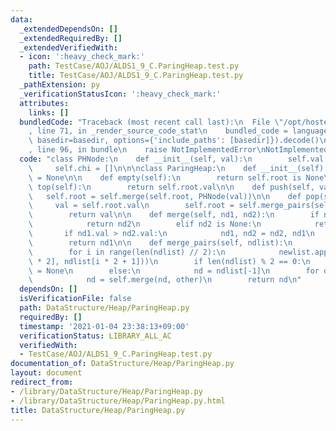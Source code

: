 ```yaml
---
data:
  _extendedDependsOn: []
  _extendedRequiredBy: []
  _extendedVerifiedWith:
  - icon: ':heavy_check_mark:'
    path: TestCase/AOJ/ALDS1_9_C.ParingHeap.test.py
    title: TestCase/AOJ/ALDS1_9_C.ParingHeap.test.py
  _pathExtension: py
  _verificationStatusIcon: ':heavy_check_mark:'
  attributes:
    links: []
  bundledCode: "Traceback (most recent call last):\n  File \"/opt/hostedtoolcache/Python/3.9.1/x64/lib/python3.9/site-packages/onlinejudge_verify/documentation/build.py\"\
    , line 71, in _render_source_code_stat\n    bundled_code = language.bundle(stat.path,\
    \ basedir=basedir, options={'include_paths': [basedir]}).decode()\n  File \"/opt/hostedtoolcache/Python/3.9.1/x64/lib/python3.9/site-packages/onlinejudge_verify/languages/python.py\"\
    , line 96, in bundle\n    raise NotImplementedError\nNotImplementedError\n"
  code: "class PHNode:\n    def __init__(self, val):\n        self.val = val\n   \
    \     self.chi = []\n\n\nclass ParingHeap:\n    def __init__(self):\n        self.root\
    \ = None\n\n    def empty(self):\n        return self.root is None\n\n    def\
    \ top(self):\n        return self.root.val\n\n    def push(self, val):\n     \
    \   self.root = self.merge(self.root, PHNode(val))\n\n    def pop(self):\n   \
    \     val = self.root.val\n        self.root = self.merge_pairs(self.root.chi)\n\
    \        return val\n\n    def merge(self, nd1, nd2):\n        if nd1 is None:\n\
    \            return nd2\n        elif nd2 is None:\n            return nd1\n \
    \       if nd1.val > nd2.val:\n            nd1, nd2 = nd2, nd1\n        nd1.chi.append(nd2)\n\
    \        return nd1\n\n    def merge_pairs(self, ndlist):\n        newlist = []\n\
    \        for i in range(len(ndlist) // 2):\n            newlist.append(self.merge(ndlist[i\
    \ * 2], ndlist[i * 2 + 1]))\n        if len(ndlist) % 2 == 0:\n            nd\
    \ = None\n        else:\n            nd = ndlist[-1]\n        for other in newlist:\n\
    \            nd = self.merge(nd, other)\n        return nd\n"
  dependsOn: []
  isVerificationFile: false
  path: DataStructure/Heap/ParingHeap.py
  requiredBy: []
  timestamp: '2021-01-04 23:38:13+09:00'
  verificationStatus: LIBRARY_ALL_AC
  verifiedWith:
  - TestCase/AOJ/ALDS1_9_C.ParingHeap.test.py
documentation_of: DataStructure/Heap/ParingHeap.py
layout: document
redirect_from:
- /library/DataStructure/Heap/ParingHeap.py
- /library/DataStructure/Heap/ParingHeap.py.html
title: DataStructure/Heap/ParingHeap.py
---
```

